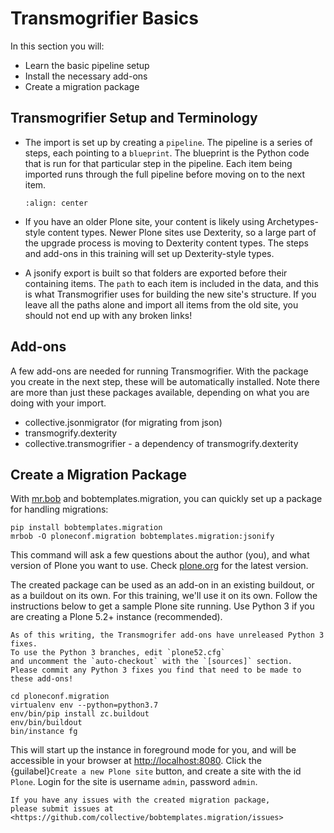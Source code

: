 # Transmogrifier Basics

In this section you will:

- Learn the basic pipeline setup
- Install the necessary add-ons
- Create a migration package

## Transmogrifier Setup and Terminology

- The import is set up by creating a `pipeline`.
  The pipeline is a series of steps, each pointing to a `blueprint`.
  The blueprint is the Python code that is run for that particular step in the pipeline.
  Each item being imported runs through the full pipeline before moving on to the next item.

  ```{image} ../transmogrifier/_static/pipeline.gif
  :align: center
  ```

- If you have an older Plone site, your content is likely using Archetypes-style content types.
  Newer Plone sites use Dexterity, so a large part of the upgrade process is moving to Dexterity content types.
  The steps and add-ons in this training will set up Dexterity-style types.

- A jsonify export is built so that folders are exported before their containing items.
  The `path` to each item is included in the data,
  and this is what Transmogrifier uses for building the new site's structure.
  If you leave all the paths alone and import all items from the old site,
  you should not end up with any broken links!

## Add-ons

A few add-ons are needed for running Transmogrifier.
With the package you create in the next step, these will be automatically installed.
Note there are more than just these packages available,
depending on what you are doing with your import.

- collective.jsonmigrator (for migrating from json)
- transmogrify.dexterity
- collective.transmogrifier - a dependency of transmogrify.dexterity

## Create a Migration Package

With [mr.bob](https://mrbob.readthedocs.io/en/latest/) and bobtemplates.migration,
you can quickly set up a package for handling migrations:

```console
pip install bobtemplates.migration
mrbob -O ploneconf.migration bobtemplates.migration:jsonify
```

This command will ask a few questions about the author (you),
and what version of Plone you want to use.
Check [plone.org](https://plone.org) for the latest version.

The created package can be used as an add-on in an existing buildout,
or as a buildout on its own.
For this training, we'll use it on its own.
Follow the instructions below to get a sample Plone site running.
Use Python 3 if you are creating a Plone 5.2+ instance (recommended).

```{note}
As of this writing, the Transmogrifer add-ons have unreleased Python 3 fixes.
To use the Python 3 branches, edit `plone52.cfg`
and uncomment the `auto-checkout` with the `[sources]` section.
Please commit any Python 3 fixes you find that need to be made to these add-ons!
```

```console
cd ploneconf.migration
virtualenv env --python=python3.7
env/bin/pip install zc.buildout
env/bin/buildout
bin/instance fg
```

This will start up the instance in foreground mode for you,
and will be accessible in your browser at <http://localhost:8080>.
Click the {guilabel}`Create a new Plone site` button, and create a site with the id `Plone`.
Login for the site is username `admin`, password `admin`.

```{note}
If you have any issues with the created migration package,
please submit issues at <https://github.com/collective/bobtemplates.migration/issues>
```
